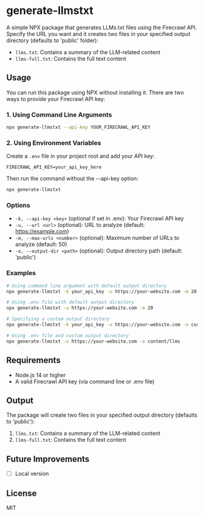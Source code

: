 # generate-llmstxt

A simple NPX package that generates LLMs.txt files using the Firecrawl API. Specify the URL you want and it creates two files in your specified output directory (defaults to 'public' folder):
- `llms.txt`: Contains a summary of the LLM-related content
- `llms-full.txt`: Contains the full text content

## Usage

You can run this package using NPX without installing it. There are two ways to provide your Firecrawl API key:

### 1. Using Command Line Arguments

```bash
npx generate-llmstxt --api-key YOUR_FIRECRAWL_API_KEY
```

### 2. Using Environment Variables

Create a `.env` file in your project root and add your API key:

```env
FIRECRAWL_API_KEY=your_api_key_here
```

Then run the command without the --api-key option:

```bash
npx generate-llmstxt
```

### Options

- `-k, --api-key <key>` (optional if set in .env): Your Firecrawl API key
- `-u, --url <url>` (optional): URL to analyze (default: https://example.com)
- `-m, --max-urls <number>` (optional): Maximum number of URLs to analyze (default: 50)
- `-o, --output-dir <path>` (optional): Output directory path (default: 'public')

### Examples

```bash
# Using command line argument with default output directory
npx generate-llmstxt -k your_api_key -u https://your-website.com -m 20

# Using .env file with default output directory
npx generate-llmstxt -u https://your-website.com -m 20

# Specifying a custom output directory
npx generate-llmstxt -k your_api_key -u https://your-website.com -o custom/path/to/output

# Using .env file and custom output directory
npx generate-llmstxt -u https://your-website.com -o content/llms
```

## Requirements

- Node.js 14 or higher
- A valid Firecrawl API key (via command line or .env file)

## Output

The package will create two files in your specified output directory (defaults to 'public'):

1. `llms.txt`: Contains a summary of the LLM-related content
2. `llms-full.txt`: Contains the full text content

## Future Improvements

- [ ] Local version

## License

MIT 
